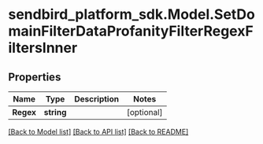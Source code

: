 
# sendbird_platform_sdk.Model.SetDomainFilterDataProfanityFilterRegexFiltersInner

## Properties

Name | Type | Description | Notes
------------ | ------------- | ------------- | -------------
**Regex** | **string** |  | [optional] 

[[Back to Model list]](../README.md#documentation-for-models)
[[Back to API list]](../README.md#documentation-for-api-endpoints)
[[Back to README]](../README.md)

